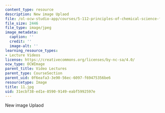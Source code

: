 ```yaml
---
content_type: resource
description: New image Uplaod
file: /ol-ocw-studio-app/courses/5-112-principles-of-chemical-science-fall-2005/31ecbf38ed1e85909149eabf5992597e_11.jpg
file_size: 2446
file_type: image/jpeg
image_metadata:
  caption: ''
  credit: ''
  image-alt: ''
learning_resource_types:
- Lecture Videos
license: https://creativecommons.org/licenses/by-nc-sa/4.0/
ocw_type: OCWImage
parent_title: Video Lectures
parent_type: CourseSection
parent_uid: 0f6eafa3-3e90-56ec-6097-f69475356be6
resourcetype: Image
title: 11.jpg
uid: 31ecbf38-ed1e-8590-9149-eabf5992597e
---
```

New image Uplaod